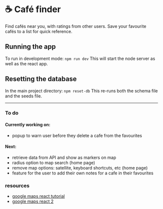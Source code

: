 # ☕ Café finder

Find cafés near you, with ratings from other users. Save your favourite cafés to a list for quick reference. 


## Running the app
To run in development mode: `npm run dev`
This will start the node server as well as the react app.


## Resetting the database
In the main project directory: `npm reset-db`
This re-runs both the schema file and the seeds file. 

 --- 

### To do 

#### Currently working on: 
- popup to warn user before they delete a cafe from the favourites

#### Next: 
- retrieve data from API and show as markers on map
- radius option to map search (home page)
- remove map options: satellite, keyboard shortcuts, etc (home page)
- feature for the user to add their own notes for a cafe in their favourites

### resources 
- [google maps react tutorial](https://www.youtube.com/watch?v=Pf7g32CwX_s)
- [google maps react 2](https://www.youtube.com/watch?v=WZcxJGmLbSo)
